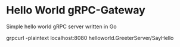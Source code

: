 <h1>Hello World gRPC-Gateway</h1>
<p>
Simple hello world gRPC server written in Go 
</p>

grpcurl -plaintext localhost:8080 helloworld.GreeterServer/SayHello
